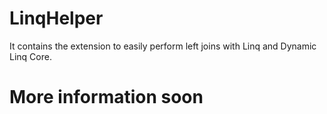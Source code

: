 # LinqHelper
It contains the extension to easily perform left joins with Linq and Dynamic Linq Core.

# More information soon
